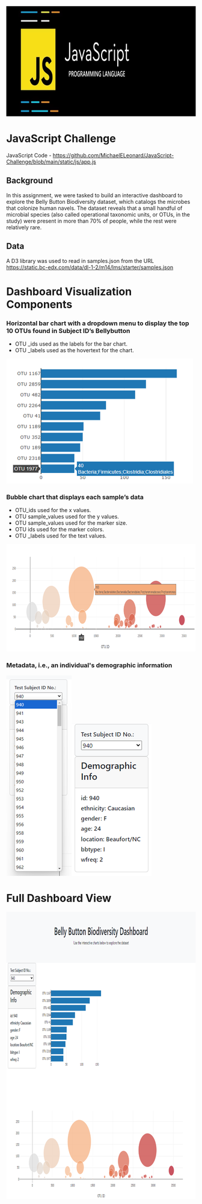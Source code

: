 <img src="Pics/Header.png" width="893" height="292">


# JavaScript Challenge

JavaScript Code - https://github.com/MichaelELeonard/JavaScript-Challenge/blob/main/static/js/app.js


## Background
In this assignment, we were tasked to build an interactive dashboard to explore the Belly Button Biodiversity dataset, which catalogs the microbes that colonize human navels.
The dataset reveals that a small handful of microbial species (also called operational taxonomic units, or OTUs, in the study) were present in more than 70% of people, while the rest were relatively rare.


## Data
A D3 library was used to read in samples.json from the URL https://static.bc-edx.com/data/dl-1-2/m14/lms/starter/samples.json

# Dashboard Visualization Components
### Horizontal bar chart with a dropdown menu to display the top 10 OTUs found in Subject ID’s Bellybutton 
* OTU _ids used as the labels for the bar chart.
* OTU _labels used as the hovertext for the chart.

<img src="Pics/940 Bar Chart popup.png" width="497" height="331">


### Bubble chart that displays each sample’s data
* OTU_ids used for the x values.
* OTU sample_values used for the y values.
* OTU sample_values used for the marker size.
* OTU ids used for the marker colors.
* OTU _labels used for the text values.

<img src="Pics/940 Bubble Chart popup.png" width="906" height="285">



### Metadata, i.e., an individual's demographic information
<img src="Pics/Metadata Dropdown.png" width="174" height="532"><img src="Pics/940 Metadata.png" width="212" height="404">


# Full Dashboard View
<img src="Pics/Full Dashboard.png" width="937" height="762">

